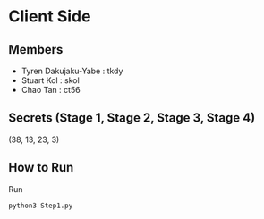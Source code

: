 # Client Side
## Members
- Tyren Dakujaku-Yabe : tkdy
- Stuart Kol : skol
- Chao Tan : ct56

## Secrets (Stage 1, Stage 2, Stage 3, Stage 4)
(38, 13, 23, 3)

## How to Run
Run
```
python3 Step1.py
```